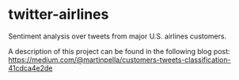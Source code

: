 # twitter-airlines
Sentiment analysis over tweets from major U.S. airlines customers. <br/>

A description of this project can be found in the following blog post: <br/> 
https://medium.com/@martinpella/customers-tweets-classification-41cdca4e2de
